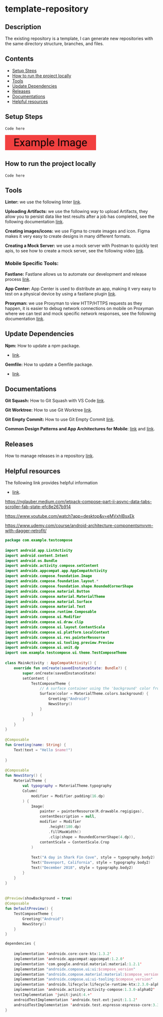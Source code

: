 # template-repository

## Description

The existing repository is a template, I can generate new repositories with the same directory structure, branches, and files.

## Contents

- [Setup Steps](#setup-steps)
- [How to run the project locally](#how-to-run-the-project-locally)
- [Tools](#tools)
- [Update Dependencies](#update-dependencies)
- [Releases](#releases)
- [Documentations](#documentations)
- [Helpful resources](#helpful-resources)

## Setup Steps

```
Code here
```

<p><img src="images/exampleImage.png" width="300"/></p>

## How to run the project locally

```
Code here
```

## Tools

**Linter:** we use the following linter [link](https://github.com/github/super-linter).

**Uploading Artifacts:**  we use the following way to upload Artifacts, they allow you to persist data like test results after a job has completed, see the following documentation [link](https://docs.github.com/en/actions/configuring-and-managing-workflows/persisting-workflow-data-using-artifacts).

**Creating images/icons:** we use Figma to create images and icon. Figma makes it very easy to create designs in many different formats.

**Creating a Mock Server:** we use a mock server with Postman to quickly test apis, to see how to create a mock server, see the following video [link](https://www.youtube.com/watch?v=rJY8uUH2TIk). 

### Mobile Specific Tools:
 
**Fastlane:** Fastlane allows us to automate our development and release process [link](https://docs.fastlane.tools/).

**App Center:** App Center is used to distribute an app, making it very easy to test on a physical device by using a fastlane plugin [link](https://github.com/microsoft/fastlane-plugin-appcenter).

**Proxyman:** we use Proxyman to view HTTP/HTTPS requests as they happen, it is easier to debug network connections on mobile on Proxyman where we can test and mock specific network responses, see the following documentation [link](https://docs.proxyman.io/debug-devices/ios-simulator). 

## Update Dependencies

**Npm:** How to update a npm package.
- [link](https://docs.npmjs.com/cli/update).

**Gemfile:** How to update a Gemfile package.
- [link](https://bundler.io/man/bundle-update.1.html#UPDATING-A-LIST-OF-GEMS).

## Documentations

**Git Squash:** How to Git Squash with VS Code [link](documentations/gitSquashDocument.md).

**Git Worktree:** How to use Git Worktree [link](documentations/gitWorktreeDocument.md).

**Git Empty Commit:** How to use Git Empty Commit [link](documentations/gitEmptyCommitDocument.md).

**Common Design Patterns and App Architectures for Mobile**: [link](https://www.raywenderlich.com/18409174-common-design-patterns-and-app-architectures-for-android#toc-anchor-001) and [link](https://dev.to/codalreef/learn-dependency-injection-with-doug-the-goldfish-3j43). 

## Releases

How to manage releases in a repository [link](https://help.github.com/en/github/administering-a-repository/managing-releases-in-a-repository). 

## Helpful resources

The following link provides helpful information
- [link](https://github.com/JPrendy/template-repository).








https://nglauber.medium.com/jetpack-compose-part-ii-async-data-tabs-scroller-fab-state-efc8e267b914

https://www.youtube.com/watch?app=desktop&v=eMVxhlBsxEk

https://www.udemy.com/course/android-architecture-componentsmvvm-with-dagger-retrofit/

```kotlin
package com.example.testcompose

import android.app.ListActivity
import android.content.Intent
import android.os.Bundle
import androidx.activity.compose.setContent
import androidx.appcompat.app.AppCompatActivity
import androidx.compose.foundation.Image
import androidx.compose.foundation.layout.*
import androidx.compose.foundation.shape.RoundedCornerShape
import androidx.compose.material.Button
import androidx.compose.material.MaterialTheme
import androidx.compose.material.Surface
import androidx.compose.material.Text
import androidx.compose.runtime.Composable
import androidx.compose.ui.Modifier
import androidx.compose.ui.draw.clip
import androidx.compose.ui.layout.ContentScale
import androidx.compose.ui.platform.LocalContext
import androidx.compose.ui.res.painterResource
import androidx.compose.ui.tooling.preview.Preview
import androidx.compose.ui.unit.dp
import com.example.testcompose.ui.theme.TestComposeTheme

class MainActivity : AppCompatActivity() {
    override fun onCreate(savedInstanceState: Bundle?) {
        super.onCreate(savedInstanceState)
        setContent {
            TestComposeTheme {
                // A surface container using the 'background' color from the theme
                Surface(color = MaterialTheme.colors.background) {
                    Greeting("Android")
                    NewsStory()
                }
            }
        }
    }
}

@Composable
fun Greeting(name: String) {
    Text(text = "Hello $name!")

}

@Composable
fun NewsStory() {
    MaterialTheme {
        val typography = MaterialTheme.typography
        Column(
            modifier = Modifier.padding(16.dp)
        ) {
            Image(
                painter = painterResource(R.drawable.regigigas),
                contentDescription = null,
                modifier = Modifier
                    .height(180.dp)
                    .fillMaxWidth()
                    .clip(shape = RoundedCornerShape(4.dp)),
                contentScale = ContentScale.Crop
            )

            Text("A day in Shark Fin Cove", style = typography.body2)
            Text("Davenport, California", style = typography.body2)
            Text("December 2018", style = typography.body2)
        }
    }
}


@Preview(showBackground = true)
@Composable
fun DefaultPreview() {
    TestComposeTheme {
        Greeting("Android")
        NewsStory()
    }
}
```

```kotlin
dependencies {

    implementation 'androidx.core:core-ktx:1.3.2'
    implementation 'androidx.appcompat:appcompat:1.2.0'
    implementation 'com.google.android.material:material:1.2.1'
    implementation "androidx.compose.ui:ui:$compose_version"
    implementation "androidx.compose.material:material:$compose_version"
    implementation "androidx.compose.ui:ui-tooling:$compose_version"
    implementation 'androidx.lifecycle:lifecycle-runtime-ktx:2.3.0-alpha06'
    implementation 'androidx.activity:activity-compose:1.3.0-alpha02'
    testImplementation 'junit:junit:4.+'
    androidTestImplementation 'androidx.test.ext:junit:1.1.2'
    androidTestImplementation 'androidx.test.espresso:espresso-core:3.3.0'
}
```